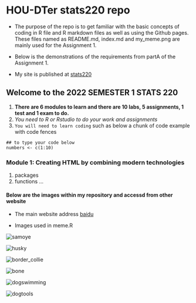 # HOU-DTer stats220 repo

* The purpose of the repo is to get familiar with the basic concepts of coding in R file and R markdown files as well as using the Github pages. These files named as README.md, index.md and my_meme.png are mainly used for the Assignment 1. 

* Below is the demonstrations of the requirements from partA of the Assignment 1.

* My site is published at [stats220](https://hou-dter.github.io/stats220/)

## Welcome to the 2022 SEMESTER 1 STATS 220
1. **There are 6 modules to learn and there are 10 labs, 5 assignments, 1 test and 1 exam to do.**
2. *You need to R or Rstudio to do your work and assignments*
3. `You will need to learn coding` such as below a chunk of code example with code fences

```{r}
## to type your code below
numbers <- c(1:10)
```

### Module 1: Creating HTML by combining modern technologies
1. packages
2. functions
...

#### Below are the images within my repository and accessd from other website
* The main website address
[baidu](https://www.baidu.com/)

* Images used in meme.R

![samoye](https://gimg2.baidu.com/image_search/src=http%3A%2F%2Fwww.quchong.cn%2Fuploads%2F210531%2F106-210531135635D3.jpg&refer=http%3A%2F%2Fwww.quchong.cn&app=2002&size=f9999,10000&q=a80&n=0&g=0n&fmt=auto?sec=1649660942&t=6dd404ce9bad23cf212823b30299c1e7)

![husky](https://gimg2.baidu.com/image_search/src=http%3A%2F%2Feuro-premium.cn%2Fsites%2Fdefault%2Ffiles%2F2017%2F06%2F2017-06-13-020.jpg&refer=http%3A%2F%2Feuro-premium.cn&app=2002&size=f9999,10000&q=a80&n=0&g=0n&fmt=auto?sec=1649660953&t=8f62cdd991fac0a04bde4383b0e4d061)

![border_collie](https://gimg2.baidu.com/image_search/src=http%3A%2F%2Fimg9.chongwu.cc%2Fd%2Ffile%2Fbianmu%2F201310%2F575f08c38b70112377e367a689330b89.jpg&refer=http%3A%2F%2Fimg9.chongwu.cc&app=2002&size=f9999,10000&q=a80&n=0&g=0n&fmt=auto?sec=1649661126&t=6dbf69f1851e03cb2e00b9883d1fc35d)

![bone](https://gimg2.baidu.com/image_search/src=http%3A%2F%2Fimg.xiaokeai.com%2Fuploadfile%2F2020%2F0921%2F20200921034257842.jpg&refer=http%3A%2F%2Fimg.xiaokeai.com&app=2002&size=f9999,10000&q=a80&n=0&g=0n&fmt=auto?sec=1650339472&t=2be30ccce23db8d58fec269075e706a5)

![dogswimming](https://img2.baidu.com/it/u=531342792,3502212661&fm=253&fmt=auto&app=138&f=JPEG?w=452&h=300)

![dogtools](https://img2.baidu.com/it/u=3861410943,3348131614&fm=253&fmt=auto&app=138&f=JPEG?w=652&h=500)











